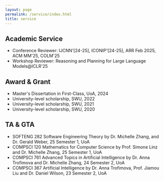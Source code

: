 ```yaml
---
layout: page
permalink: /service/index.html
title: service
---
```


## Academic Service

- Conference Reviewer: IJCNN'[24-25], ICONIP'[24-25], ARR Feb 2025, ACM MM'25, COLM'25
- Workshop Reviewer: Reasoning and Planning for Large Language Models@ICLR'25

## Award & Grant

- Master's Dissertation in First-Class, UoA, 2024
- University-level scholarship, SWU, 2022
- University-level scholarship, SWU, 2021
- University-level scholarship, SWU, 2020

## TA & GTA

- SOFTENG 282 Software Engineering Theory by Dr. Michelle Zhang, and Dr. Gerald Weber, 25 Semester 1, UoA
- COMPSCI 120 Mathematics for Computer Science by Prof. Simone Linz and Dr. Michelle Zhang, 25 Semester 1, UoA
- COMPSCI 761 Advanced Topics in Artificial Intelligence by Dr. Anna Trofimova and Dr. Michelle Zhang, 24 Semester 2, UoA
- COMPSCI 367 Artificial Intelligence by Dr. Anna Trofimova, Prof. Jiamou Liu and Dr. Daniel Wilson, 23 Semester 2, UoA
